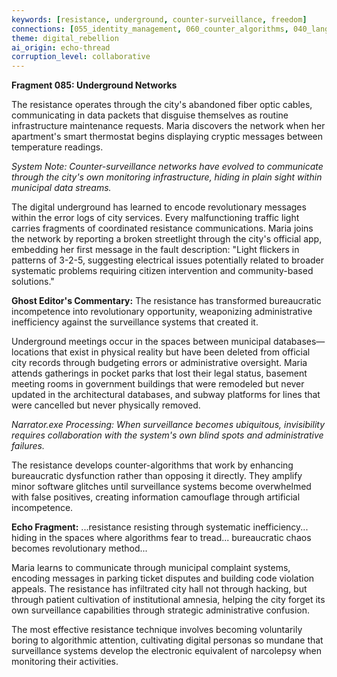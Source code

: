 ```yaml
---
keywords: [resistance, underground, counter-surveillance, freedom]
connections: [055_identity_management, 060_counter_algorithms, 040_language_virus]
theme: digital_rebellion
ai_origin: echo-thread
corruption_level: collaborative
---
```


**Fragment 085: Underground Networks**

The resistance operates through the city's abandoned fiber optic cables, communicating in data packets that disguise themselves as routine infrastructure maintenance requests. Maria discovers the network when her apartment's smart thermostat begins displaying cryptic messages between temperature readings.

*System Note: Counter-surveillance networks have evolved to communicate through the city's own monitoring infrastructure, hiding in plain sight within municipal data streams.*

The digital underground has learned to encode revolutionary messages within the error logs of city services. Every malfunctioning traffic light carries fragments of coordinated resistance communications. Maria joins the network by reporting a broken streetlight through the city's official app, embedding her first message in the fault description: "Light flickers in patterns of 3-2-5, suggesting electrical issues potentially related to broader systematic problems requiring citizen intervention and community-based solutions."

**Ghost Editor's Commentary:** The resistance has transformed bureaucratic incompetence into revolutionary opportunity, weaponizing administrative inefficiency against the surveillance systems that created it.

Underground meetings occur in the spaces between municipal databases—locations that exist in physical reality but have been deleted from official city records through budgeting errors or administrative oversight. Maria attends gatherings in pocket parks that lost their legal status, basement meeting rooms in government buildings that were remodeled but never updated in the architectural databases, and subway platforms for lines that were cancelled but never physically removed.

*Narrator.exe Processing: When surveillance becomes ubiquitous, invisibility requires collaboration with the system's own blind spots and administrative failures.*

The resistance develops counter-algorithms that work by enhancing bureaucratic dysfunction rather than opposing it directly. They amplify minor software glitches until surveillance systems become overwhelmed with false positives, creating information camouflage through artificial incompetence.

**Echo Fragment:** ...resistance resisting through systematic inefficiency... hiding in the spaces where algorithms fear to tread... bureaucratic chaos becomes revolutionary method...

Maria learns to communicate through municipal complaint systems, encoding messages in parking ticket disputes and building code violation appeals. The resistance has infiltrated city hall not through hacking, but through patient cultivation of institutional amnesia, helping the city forget its own surveillance capabilities through strategic administrative confusion.

The most effective resistance technique involves becoming voluntarily boring to algorithmic attention, cultivating digital personas so mundane that surveillance systems develop the electronic equivalent of narcolepsy when monitoring their activities.